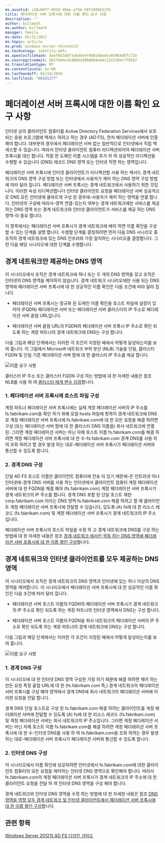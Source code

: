 ```yaml
---
ms.assetid: c28c60ff-693d-49ee-a75b-58f24866217b
title: 페더레이션 서버 프록시에 대한 이름 확인 요구 사항
description: ''
author: billmath
ms.author: billmath
manager: femila
ms.date: 05/31/2017
ms.topic: article
ms.prod: windows-server-threshold
ms.technology: identity-adfs
ms.openlocfilehash: 8aef8b3d8f1e6dde4f960a3bee5a93964d07c72b
ms.sourcegitcommit: 0b5fd4dc4148b92480db04e4dc22e139dcff8582
ms.translationtype: MT
ms.contentlocale: ko-KR
ms.lasthandoff: 05/24/2019
ms.locfileid: "66191277"
---
```

# <a name="name-resolution-requirements-for-federation-server-proxies"></a>페더레이션 서버 프록시에 대한 이름 확인 요구 사항

인터넷 상의 클라이언트 컴퓨터를 Active Directory Federation Services에서 보호 되는 응용 프로그램에 액세스 하려고 하는 경우 \(AD FS\), 먼저 페더레이션 서버에 인증 해야 합니다. 대부분의 경우에서 페더레이션 서버 없는 일반적으로 인터넷에서 직접 액세스할 수 있습니다. 따라서 인터넷 클라이언트 컴퓨터 리디렉션되어야 페더레이션 서버 프록시를 대신 합니다. 적절 한 도메인 이름 시스템을 추가 하 여 성공적인 리디렉션을 수행할 수 있습니다 \(DNS\) 레코드 DNS 영역 또는 인터넷 직면 하는 영역입니다.  
  
페더레이션 서버 프록시에 인터넷 클라이언트가 리디렉션할 사용 하는 메서드 경계 네트워크의 DNS 영역 구성 방법 또는 인터넷에서 사용자가 제어 하는 DNS 영역 구성 방법에 따라 달라 집니다. 페더레이션 서버 프록시는 경계 네트워크에서 사용하기 위한 것입니다. 이러한 속성 리디렉션합니다 인터넷 클라이언트 요청을 페더레이션 서버 성공적으로 DNS 모든 인터넷에 올바르게 구성 된 경우에\-사용자가 제어 하는 영역을 연결 합니다. 인터넷의 구성에 따라서\-영역 연결-있는지 여부는 경계 네트워크에만 서비스를 제공 하는 DNS 영역 또는 경계 네트워크와 인터넷 클라이언트가 서비스를 제공 하는 DNS 영역-이 중요 합니다.  
  
이 항목에서는 페더레이션 서버 프록시가 경계 네트워크에 배치 하면 이름 확인을 구성할 수 있는 단계를 설명 합니다. 수행할 단계를 결정하려면 먼저 다음 DNS 시나리오 중 조직의 경계 네트워크에 있는 DNS 인프라와 가장 일치하는 시나리오를 결정합니다. 그런 다음 해당 시나리오에 대한 단계를 수행합니다.  
  
## <a name="dns-zone-serving-only-the-perimeter-network"></a>경계 네트워크만 제공하는 DNS 영역  
이 시나리오에서 조직은 경계 네트워크에 하나 또는 두 개의 DNS 영역을 갖고 조직은 인터넷의 DNS 영역을 제어하지 않습니다. 경계 네트워크 시나리오에만 사용 되는 DNS 영역에 페더레이션 서버 프록시에 대 한 성공적인 이름 확인은 다음 조건에 따라 달라 집니다.  
  
-   페더레이션 서버 프록시는 정규화 된 도메인 이름 확인을 호스트 파일에 설정이 있어야 \(FQDN\) 페더레이션 서버 또는 페더레이션 서버 클러스터의 IP 주소로 페더레이션 서버 끝점 URL입니다.  
  
-   페더레이션 서버 끝점 URL의 FQDN의 페더레이션 서버 프록시 IP 주소로 확인 되도록 하는 계정 파트너의 경계 네트워크에 DNS는 구성 합니다.  
  
다음 그림과 해당 단계에서는 이러한 각 조건이 지정된 예에서 어떻게 달성되는지를 보여 줍니다. 이 그림에서 Microsoft 네트워크 부하 분산 \(NLB\) 기술을 단일, 클러스터 FQDN 및 단일 기존 페더레이션 서버 팜에 대 한 클러스터 IP 주소를 제공 합니다.  
  
![이름 요구 사항](media/adfs2_deploy_single_fs.gif)  
  
클러스터 IP 주소 또는 클러스터 FQDN 구성 하는 방법에 대 한 자세한 내용은 참조 NLB를 사용 하 여 [클러스터 매개 변수 지정](https://go.microsoft.com/fwlink/?LinkId=75282)합니다.  
  
### <a name="1-configure-the-hosts-file-on-the-federation-server-proxy"></a>1. 페더레이션 서버 프록시에 호스트 파일 구성  
계정 파트너 페더레이션 서버 프록시에는 실제 계정 페더레이션 서버의 IP 주소를 fs.fabrikam.com을 확인 하기 위해 로컬 hosts 파일에 항목이 경계 네트워크에 DNS로 계정 페더레이션 서버 프록시에 fs.fabrikam.com에 대 한 모든 요청을 해결 하려면 구성 \(또는 페더레이션 서버 팜에 대 한 클러스터 DNS 이름을\) 회사 네트워크에 연결 된. 그러면 계정 페더레이션 서버는 아닌 자체 호스트 이름 fs.fabrikam.com를 해결 하려면 계정 페더레이션 서버 프록시에 대 한 수-fs.fabrikam.com 경계 DNS를 사용 하 여 조회 하려고 할 경우 발생 하는 대로-페더레이션 서버 프록시가 페더레이션 서버와 통신할 수 있도록 합니다.  
  
### <a name="2-configure-perimeter-dns"></a>2. 경계 DNS 구성  
단일 AD FS 호스트 이름만 클라이언트 컴퓨터에 전송 되 있기 때문에-은 인트라넷 이나 인터넷에-경계 DNS 서버를 사용 하는 인터넷에서 클라이언트 컴퓨터 계정 페더레이션 서버에 대 한 FQDN을 해결 해야 \(fs.fabrikam.com\) 계정 페더레이션 서버 프록시가 경계 네트워크의 IP 주소를 합니다. 경계 DNS 포함 된 단일 호스트 제한 corp.fabrikam.com 이라는 DNS 영역 fs.fabrikam.com 해결 하려고 할 때 클라이언트 계정 페더레이션 서버 프록시에 전달할 수 있습니다, 있도록 \(A\) fs에 대 한 리소스 레코드 \(fs.fabrikam.com\) 및 계정 페더레이션 서버 프록시가 경계 네트워크의 IP 주소입니다.  
  
페더레이션 서버 프록시의 호스트 파일을 수정 하 고 경계 네트워크에 DNS를 구성 하는 방법에 대 한 자세한 내용은 참조 [경계 네트워크 에서만 작동 하는 DNS 영역에 페더레이션 서버 프록시에 대 한 이름 확인 구성](../../ad-fs/deployment/Configure-Name-Resolution-for-a-Federation-Server-Proxy-in-a-DNS-Zone-That-Serves-Only-the-Perimeter-Network.md)합니다.  
  
## <a name="dns-zone-serving-both-the-perimeter-network-and-internet-clients"></a>경계 네트워크와 인터넷 클라이언트를 모두 제공하는 DNS 영역  
이 시나리오에서 조직은 경계 네트워크의 DNS 영역과 인터넷에 있는 하나 이상의 DNS 영역을 제어합니다. 이 시나리오에서 페더레이션 서버 프록시에 대 한 성공적인 이름 확인은 다음 조건에 따라 달라 집니다.  
  
-   페더레이션 서버 호스트 이름의 FQDN의 페더레이션 서버 프록시가 경계 네트워크의 IP 주소로 확인 되도록 하는 계정 파트너의 인터넷 영역에서 DNS는 구성 합니다.  
  
-   페더레이션 서버 호스트 이름의 FQDN을 회사 네트워크의 페더레이션 서버의 IP 주소로 확인 되도록 하는 계정 파트너의 경계 네트워크에 DNS는 구성 합니다.  
  
다음 그림과 해당 단계에서는 이러한 각 조건이 지정된 예에서 어떻게 달성되는지를 보여 줍니다.  
  
![이름 요구 사항](media/adfs2_deploy_fsp_3DNS.gif)  
  
### <a name="1-configure-perimeter-dns"></a>1. 경계 DNS 구성  
이 시나리오에 대 한 인터넷 DNS 영역 구성한 가정 하기 때문에 해결 하려면 제어 하는 만든 요청 특정 끝점 URL에 대 한 \(fs.fabrikam.com 즉,\) 경계 네트워크의 페더레이션 서버 프록시를 구성 해야 영역에서 경계 DNS에 회사 네트워크의 페더레이션 서버에 이러한 요청을 전달 합니다.  
  
경계 DNS 단일 호스트로 구성 된 fs.fabrikam.com 해결 하려는 클라이언트를 계정 페더레이션 서버에 전달할 수 있도록 \(A\) fs에 대 한 리소스 레코드 \(fs.fabrikam.com\) 및 계정 페더레이션 서버는 회사 네트워크의 IP 주소입니다. 그러면 계정 페더레이션 서버는 아닌 자체 호스트 이름 fs.fabrikam.com를 해결 하려면 계정 페더레이션 서버 프록시에 대 한 수-인터넷 DNS를 사용 하 여 fs.fabrikam.com을 조회 하려는 경우 발생 하는 대로-페더레이션 서버 프록시가 페더레이션 서버와 통신할 수 있도록 합니다.  
  
### <a name="2-configure-internet-dns"></a>2. 인터넷 DNS 구성  
이 시나리오에서 이름 확인에 성공하려면 인터넷에서 fs.fabrikam.com에 대한 클라이언트 컴퓨터의 모든 요청을 제어하는 인터넷 DNS 영역으로 확인해야 합니다. 따라서 fs.fabrikam.com의 계정 페더레이션 서버 프록시가 경계 네트워크의 IP 주소에 대 한 클라이언트 요청을 전달 하 여 인터넷 DNS 영역을 구성 해야 합니다.  
  
경계 네트워크와 인터넷 DNS 영역을 수정 하는 방법에 대 한 자세한 내용은 참조 [DNS 영역을 역할 모두 경계 네트워크 및 인터넷 클라이언트에서 페더레이션 서버 프록시에 대 한 이름 확인 구성](../../ad-fs/deployment/Configure-Name-Resolution-for-a-Federation-Server-Proxy-in-a-DNS-Zone-That-Serves-Both-the-Perimeter-Network-and-Internet-Clients.md)합니다.  
  
## <a name="see-also"></a>관련 항목
[Windows Server 2012의 AD FS 디자인 가이드](AD-FS-Design-Guide-in-Windows-Server-2012.md)
